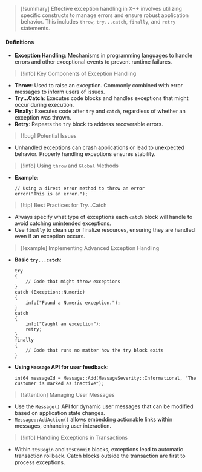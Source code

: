 >[!summary]
>Effective exception handling in X++ involves utilizing specific constructs to manage errors and ensure robust application behavior. This includes `throw`, `try...catch`, `finally`, and `retry` statements.

#### Definitions
- **Exception Handling**: Mechanisms in programming languages to handle errors and other exceptional events to prevent runtime failures.

>[!info] Key Components of Exception Handling
- **Throw**: Used to raise an exception. Commonly combined with error messages to inform users of issues.
- **Try...Catch**: Executes code blocks and handles exceptions that might occur during execution.
- **Finally**: Executes code after `try` and `catch`, regardless of whether an exception was thrown.
- **Retry**: Repeats the `try` block to address recoverable errors.

>[!bug] Potential Issues
- Unhandled exceptions can crash applications or lead to unexpected behavior. Properly handling exceptions ensures stability.

>[!info] Using `throw` and `Global` Methods
- **Example**:
  ```x++
  // Using a direct error method to throw an error
  error("This is an error.");
  ```

>[!tip] Best Practices for Try...Catch
- Always specify what type of exceptions each `catch` block will handle to avoid catching unintended exceptions.
- Use `finally` to clean up or finalize resources, ensuring they are handled even if an exception occurs.

>[!example] Implementing Advanced Exception Handling
- **Basic `try...catch`**:
  ```x++
  try
  {
      // Code that might throw exceptions
  }
  catch (Exception::Numeric)
  {
      info("Found a Numeric exception.");
  }
  catch
  {
      info("Caught an exception");
      retry;
  }
  finally
  {
      // Code that runs no matter how the try block exits
  }
  ```
- **Using `Message` API for user feedback**:
  ```x++
  int64 messageId = Message::Add(MessageSeverity::Informational, "The customer is marked as inactive");
  ```

>[!attention] Managing User Messages
- Use the `Message()` API for dynamic user messages that can be modified based on application state changes.
- `Message::AddAction()` allows embedding actionable links within messages, enhancing user interaction.

>[!info] Handling Exceptions in Transactions
- Within `ttsBegin` and `ttsCommit` blocks, exceptions lead to automatic transaction rollback. Catch blocks outside the transaction are first to process exceptions.
